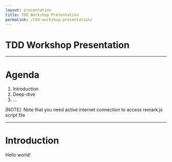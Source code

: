 ```yaml
---
layout: presentation
title: TDD Workshop Presentation
permalink: /tdd-workshop-presentation/
---
```


# TDD Workshop Presentation

---

# Agenda

1. Introduction
2. Deep-dive
3. ...

[NOTE]: Note that you need active internet connection to access remark.js script file

---

# Introduction

Hello world!
